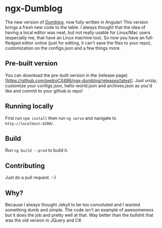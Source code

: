 # ngx-Dumblog

The new version of [Dumblog](https://github.com/pedroCX486/dumblog), now fully written in Angular! This version brings a fresh new code to the table. I always thought that the idea of having a local editor was neat, but not really usable for Linux/Mac users (especially me, that have an Linux machine too). So now you have an full-fledged editor online (just for editing, it can't save the files to your repo), customization on the configs.json and a few things more.

## Pre-built version

You can download the pre-built version in the (release page)[https://github.com/pedroCX486/ngx-dumblog/releases/latest]. Just unzip, customize your configs.json, hello-world.json and archives.json as you'd like and commit to your github.io repo!

## Running locally

First run `npm install` then run `ng serve` and navigate to `http://localhost:4200/`.

## Build

Run `ng build --prod` to build it.

## Contributing

Just do a pull request.  :-)

## Why?

Because I always thought Jekyll to be too convoluted and I wanted something dumb and simple. The code isn't an example of awesomeness but it does the job and pretty well at that. Way better than the bullshit that was the old version in JQuery and C#.
